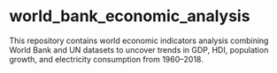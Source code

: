 # world_bank_economic_analysis
This repository contains world economic indicators analysis combining World Bank and UN datasets to uncover trends in GDP, HDI, population growth, and electricity consumption from 1960–2018.

